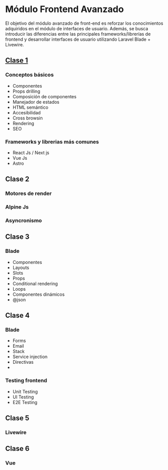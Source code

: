 # Módulo Frontend Avanzado
El objetivo del módulo avanzado de front-end es reforzar los conocimientos adquiridos en el módulo de interfaces de usuario. Además, se busca introducir las diferencias entre las principales frameworks/librerías de frontend y desarrollar interfaces de usuario utilizando Laravel Blade + Livewire.

## [Clase 1](https://github.com/sq1-academy/Cohorte-SQ1-Feb-2024/tree/Modulo-6/Class%201)
### Conceptos básicos
- Componentes
- Props drilling
- Composición de componentes
- Manejador de estados
- HTML semántico
- Accesibilidad
- Cross browsin
- Rendering
- SEO

### Frameworks y librerias más comunes
- React Js / Next js
- Vue Js
- Astro

## Clase 2
### Motores de render
### Alpine Js
### Asyncronismo

## Clase 3
### Blade
- Componentes
- Layouts
- Slots
- Props
- Conditional rendering
- Loops
- Componentes dinámicos
- @json

## Clase 4
### Blade
- Forms
- Email
- Stack
- Service injection
- Directivas
- 
### Testing frontend
- Unit Testing
- UI Testing
- E2E Testing
  
## Clase 5
### Livewire

## Clase 6
### Vue
